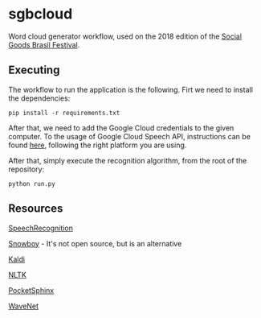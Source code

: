 # sgbcloud
Word cloud generator workflow, used on the 2018 edition of the
[Social Goods Brasil Festival](https://socialgoodbrasil.org.br/festival).

## Executing

The workflow to run the application is the following. Firt we need to install the
dependencies:

```
pip install -r requirements.txt
```

After that, we need to add the Google Cloud credentials to the given computer. To the usage of Google Cloud Speech API, instructions can be found [here](https://cloud.google.com/sdk/docs/quickstarts), following the right platform you are using.

After that, simply execute the recognition algorithm, from the root of the repository:

```
python run.py
```

## Resources
[SpeechRecognition](https://github.com/Uberi/speech_recognition)

[Snowboy](http://docs.kitt.ai/snowboy/#introduction) - It's not open source, but is an alternative

[Kaldi](https://github.com/pykaldi/pykaldi)

[NLTK](https://www.nltk.org/)

[PocketSphinx](https://github.com/bambocher/pocketsphinx-python)

[WaveNet](https://github.com/buriburisuri/speech-to-text-wavenet)
